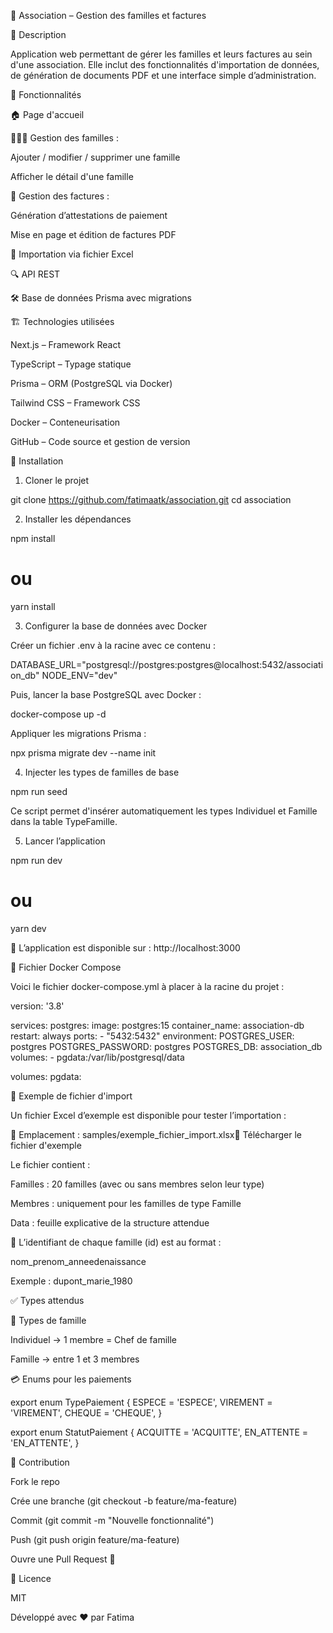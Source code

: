 📜 Association – Gestion des familles et factures

📌 Description

Application web permettant de gérer les familles et leurs factures au sein d'une association. Elle inclut des fonctionnalités d'importation de données, de génération de documents PDF et une interface simple d’administration.

🚀 Fonctionnalités

🏠 Page d'accueil

👨‍👩‍👧 Gestion des familles :

Ajouter / modifier / supprimer une famille

Afficher le détail d'une famille

📄 Gestion des factures :

Génération d’attestations de paiement

Mise en page et édition de factures PDF

📅 Importation via fichier Excel

🔍 API REST

🛠 Base de données Prisma avec migrations

🏗️ Technologies utilisées

Next.js – Framework React

TypeScript – Typage statique

Prisma – ORM (PostgreSQL via Docker)

Tailwind CSS – Framework CSS

Docker – Conteneurisation

GitHub – Code source et gestion de version

🔧 Installation

1. Cloner le projet

git clone https://github.com/fatimaatk/association.git
cd association

2. Installer les dépendances

npm install

# ou

yarn install

3. Configurer la base de données avec Docker

Créer un fichier .env à la racine avec ce contenu :

DATABASE_URL="postgresql://postgres:postgres@localhost:5432/association_db"
NODE_ENV="dev"

Puis, lancer la base PostgreSQL avec Docker :

docker-compose up -d

Appliquer les migrations Prisma :

npx prisma migrate dev --name init

4. Injecter les types de familles de base

npm run seed

Ce script permet d'insérer automatiquement les types Individuel et Famille dans la table TypeFamille.

5. Lancer l’application

npm run dev

# ou

yarn dev

📍 L’application est disponible sur : http://localhost:3000

🐳 Fichier Docker Compose

Voici le fichier docker-compose.yml à placer à la racine du projet :

version: '3.8'

services:
postgres:
image: postgres:15
container_name: association-db
restart: always
ports: - "5432:5432"
environment:
POSTGRES_USER: postgres
POSTGRES_PASSWORD: postgres
POSTGRES_DB: association_db
volumes: - pgdata:/var/lib/postgresql/data

volumes:
pgdata:

📅 Exemple de fichier d'import

Un fichier Excel d’exemple est disponible pour tester l’importation :

📂 Emplacement : samples/exemple_fichier_import.xlsx🔗 Télécharger le fichier d'exemple

Le fichier contient :

Familles : 20 familles (avec ou sans membres selon leur type)

Membres : uniquement pour les familles de type Famille

Data : feuille explicative de la structure attendue

📌 L’identifiant de chaque famille (id) est au format :

nom_prenom_anneedenaissance

Exemple : dupont_marie_1980

✅ Types attendus

🣍‍ Types de famille

Individuel → 1 membre = Chef de famille

Famille → entre 1 et 3 membres

💳 Enums pour les paiements

export enum TypePaiement {
ESPECE = 'ESPECE',
VIREMENT = 'VIREMENT',
CHEQUE = 'CHEQUE',
}

export enum StatutPaiement {
ACQUITTE = 'ACQUITTE',
EN_ATTENTE = 'EN_ATTENTE',
}

🤝 Contribution

Fork le repo

Crée une branche (git checkout -b feature/ma-feature)

Commit (git commit -m "Nouvelle fonctionnalité")

Push (git push origin feature/ma-feature)

Ouvre une Pull Request 🙌

📄 Licence

MIT

Développé avec ❤️ par Fatima

